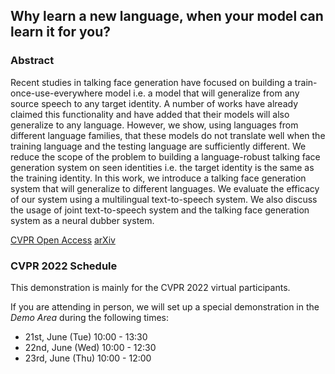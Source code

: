 
## Why learn a new language, when your model can learn it for you?

### Abstract

Recent studies in talking face generation have focused on building a train-once-use-everywhere model i.e. a model that will generalize from any source speech to any target identity. A number of works have already claimed this functionality and have added that their models will also generalize to any language. However, we show, using languages from different language families, that these models do not translate well when the training language and the testing language are sufficiently different. We reduce the scope of the problem to building a language-robust talking face generation system on seen identities i.e. the target identity is the same as the training identity. In this work, we introduce a talking face generation system that will generalize to different languages. We evaluate the efficacy of our system using a multilingual text-to-speech system. We also discuss the usage of joint text-to-speech system and the talking face generation system as a neural dubber system.

[CVPR Open Access](https://openaccess.thecvf.com/content/CVPR2022/html/Song_Talking_Face_Generation_With_Multilingual_TTS_CVPR_2022_paper.html) [arXiv](https://arxiv.org/abs/2205.06421)

### CVPR 2022 Schedule

This demonstration is mainly for the CVPR 2022 virtual participants.  

If you are attending in person, we will set up a special demonstration in the *Demo Area* during the following times:

- 21st, June (Tue) 10:00 - 13:30
- 22nd, June (Wed) 10:00 - 12:30
- 23rd, June (Thu) 10:00 - 12:00